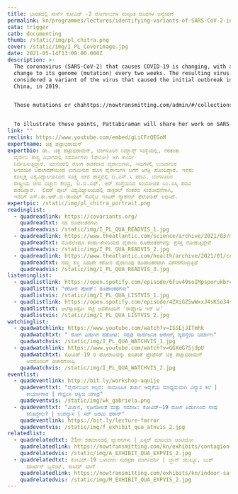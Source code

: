 ```yaml
---
title: ಭಾರತದಲ್ಲಿ ಸಾರ್ಸ್‌ ಕೋವಿಡ್‌ -2 ರೋಗಾಣುಗಳ ಸಂಸ್ಕರಿತ ರೂಪಗಳ ಅನ್ವೇಷಣೆ
permalink: kn/programmes/lectures/identifying-variants-of-SARS-CoV-2-in-India/
cata: trigger
catb: documenting
thumb: /static/img/pl_chitra.png
cover: /static/img/I_PL_Coverimage.jpg
date: 2021-05-14T13:00:00.000Z
description: >-
  The coronavirus (SARS-CoV-2) that causes COVID-19 is changing, with about one
  change to its genome (mutation) every two weeks. The resulting virus can be
  considered a variant of the virus that caused the initial outbreak in Wuhan,
  China, in 2019.


  These mutations or chahttps://nowtransmitting.com/admin/#/collections/lecturesnges do not always result in drastic changes to the properties of the virus – such as infectivity, transmission, and immune escape. However, since late 2020, variants that transmit better and/or escape the immune response have been reported from many parts of the world including the UK, Brazil, and South Africa, and have broadly been called Variants of Concern. Local and host-specific factors, such as a large number of infected people, long transmission chains, and persistent infection may have a role in the emergence of VoCs. International travel remains an important means of spread.


  To illustrate these points, Pattabiraman will share her work on SARS-CoV-2 variants that were imported and found circulating in Bengaluru between Nov 2020 – Jan 2021. She will also highlight India’s ongoing, countrywide sequencing effort to rapidly identify VoCs. Genomic information and early identification of variants is crucial since it can inform public health measures, suggest revisions to vaccines, and prepare the health care system for a surge in cases.
link: ""
reclink: https://www.youtube.com/embed/gLiCFrQEGoM
expertname: ಚಿತ್ರ ಪಟ್ಟಾಭಿರಾಮನ್‌
expertbio: ಡಾ. ಚಿತ್ರ ಪಟ್ಟಾಭಿರಾಮನ್‌, ಬೆಂಗಳೂರಿನ ನಿಮ್ಹಾನ್ಸ್‌ ಸಂಸ್ಥೆಯಲ್ಲಿ, ನರತಂತು
  ವೈರಾಣು ಶಾಸ್ತ್ರ ವಿಭಾಗದಲ್ಲಿ ಸಹವರ್ತಿಗಳು (ಫೆಲೋ) ಆಗಿ ಕಾರ್ಯ
  ನಿರ್ವಹಿಸುತ್ತಿದ್ದಾರೆ. ಮಾನವರಲ್ಲಿ ರೋಗ ಕಾರಕವಾದ ವೈರಾಣುಗಳು, ಇವುಗಳಲ್ಲಿ ಉಂಟಾಗುವ
  ಅನವಂಶಿಕ ಬದಲಾವಣೆಯಿಂದ ಉಗಮಿಸುವ ಹೊಸ ವೈರಾಣುಗಳ ಬಗೆಗೆ ಆಸಕ್ತಿ ಹೊಂದಿದ್ದಾರೆ. ಇವರು
  ಕೊಲ್ಕತ್ತ ವಿಶ್ವವಿದ್ಯಾಲಯದಿಂದ ಸೂಕ್ಷ್ಮ ಜೀವ ಶಾಸ್ತ್ರದಲ್ಲಿ ಬಿ.ಎಸ್.ಸಿ ಪದವಿ, ಬೆಂಗಳೂರಿನ
  ರಾಷ್ಟ್ರೀಯ ಜೀವ ವಿಜ್ಞಾನ ಕೇಂದ್ರ, ಟಿ.ಐ.ಎಫ್. ಆರ್‌ ಸಂಸ್ಥೆಯಿಂದ ಸಂಯೋಜಿತ ಎಂ.ಎಸ್ಸಿ ಪದವಿ
  ಪಡೆದಿದ್ದಾರೆ.  ಲಿವರ್ ಪೂಲ್ ವಿಶ್ವವಿದ್ಯಾಲಯದಲ್ಲಿ ಡಾಕ್ಟರಲ್‌ ನಂತರದ ಸಂಶೋಧನೆಗಾಗಿ,
  ಇವರಿಗೆ ಎಸ್.ಈ.ಆರ್.ಬಿ-ರಾಯಲ್‌ ಸೊಸೈಟಿ ಇಂಟರ್‌ ನ್ಯಾಶನಲ್‌ ಫೆಲೋಶಿಪ್‌ ಲಭಿಸಿದೆ.
expertpic: /static/img/pl_chitra_portrait.png
readinglist:
  - quadreadlink: https://covariants.org/
    quadreadtxt: ಸಹ ರೂಪಾಂತರಗಳು
    quadreadvis: /static/img/I_PL_QUA_READVIS_1.jpg
  - quadreadlink: https://www.theatlantic.com/science/archive/2021/03/massive-global-hunt-variants-under-way/618230/
    quadreadtxt: ಮೊದಲೆಂದೂ ಕಂಡು–ಕೇಳರಿಯದ ವೈರಾಣು ರೂಪಾಂತರಗಳನ್ನು ಪ್ರಸಕ್ತ ನೋಡುತ್ತಿದ್ದೇವೆ
    quadreadvis: /static/img/I_PL_QUA_READVIS_2.jpg
  - quadreadlink: https://www.theatlantic.com/health/archive/2021/01/coronavirus-mutations-variants/617694/
    quadreadtxt: ನಮ್ಮ ಕಣ್ಣ ಎದುರೇ ಕರೋನ ವೈರಾಣುವು ರೂಪಾಂತರವಾಗಿ ವಿಕಸನಗೊಳ್ಳುತ್ತಿದೆ
    quadreadvis: /static/img/I_PL_QUA_READVIS_3.jpg
listeninglist:
  - quadlistlink: https://open.spotify.com/episode/6Fuv49soIMpsporukbrcil
    quadlisttxt: "ಕರೋನ ಪೋಡ್‌: ರೂಪಾಂತರಗಳು"
    quadlistvis: /static/img/I_PL_QUA_LISTVIS_1.jpg
  - quadlistlink: https://open.spotify.com/episode/4ZXiGZ5wWxxJ4sKSo34sV0?si=4KcKfEEbTgWl8uW-ipXVvw
    quadlisttxt: ಆಲೆಸ್ಸಾಂಡ್ರೋ ಸೆಟ್ಟೆ ಅವರೊಂದಿಗೆ 'ರಾಪ್ಸೋಡಿ ಇನ್‌ ಟಿʼ
    quadlistvis: /static/img/I_PL_QUA_LISTVIS_2.jpg
watchinglist:
  - quadwatchlink: https://www.youtube.com/watch?v=ISSEjJITmhk
    quadwatchtxt: " ರೋಗ ಪಿಡುಗಿನ ಹತೋಟಿ: ಸದೃಢ ಸಾರ್ವಜನಿಕ ಆರೋಗ್ಯ ವ್ಯವಸ್ಥೆಯ ನಿರ್ಮಾಣ"
    quadwatchvis: /static/img/I_PL_QUA_WATCHVIS_1.jpg
  - quadwatchlink: https://www.youtube.com/watch?v=GGXdG75jdpU
    quadwatchtxt: ಕೋವಿಡ್-19‌ ರ ಹೋರಾಟವನ್ನು ಕುರಿತಂತೆ ಫ್ರೊಫೆಸರ್‌ ಚಿತ್ರ ಪಟ್ಟಾಭಿರಾಮನ್‌
      ಅವರೊಂದಿಗೆ ವಿಚಾರಗೋಷ್ಠಿ
    quadwatchvis: /static/img/I_PL_QUA_WATCHVIS_2.jpg
eventlist:
  - quadeventlink: http://bit.ly/workshop-aquije
    quadeventtxt: "ವೈರಾಣುವಿನ ಕಲ್ಪನೆ: ಸಾಮೂಹಿಕ ತುರ್ತು ಆರೈಕೆಯ ಮಾಧ್ಯಮವಾಗಿ ವಿನ್ಯಾಸ ಕಲೆ |
      ಕಾರ್ಯಾಗಾರ | ಗೇಬ್ರಿಲಾ ಆಕ್ವಿಜಿ ಜೆಗಾರ್ರ"
    quadeventvis: /static/img/wk_gabriela.png
  - quadeventtxt: "ವಿಜ್ಞಾನ, ಸೃಜನಶೀಲತೆ ಮತ್ತು ಸಮಾಜ: ಕೋವಿಡ್‌–19 ರೋಗ ಪಿಡುಗಿನಿಂದ ನಾವು
      ಕಲಿತಿದ್ದೇನು? | ಉಪನ್ಯಾಸ | ಸರ್‌ ಜರೆಮಿ ಫರಾರ್‌"
    quadeventlink: https://bit.ly/lecture-farrar
    quadeventvis: /static/img/f_exhibit_qua_atnvis_2.jpg
relatedlist:
  - quadrelatedtxt: 21ನೇ ಶತಮಾನದಲ್ಲಿ ವ್ಯಾಪನಗಳು | ಎಸ್ತರ್‌ ಮಾರಿಯಾ ಆಂಟಿಯೋ
    quadrelatedlink: https://nowtransmitting.com/kn/exhibits/contagion-21st-century/
    quadrelatedvis: /static/img/A_EXHIBIT_QUA_EXPVIS_2.jpg
  - quadrelatedtxt: ಕೋವಿಡ್-19 ‌ಒಳಾಂಗಣ ಸುರಕ್ಷತಾ ಮಾರ್ಗದರ್ಶಿ | ಜ್ಹಾನ್‌ ಡಬಲ್ಯೂ, ಬುಶ್
      ಮಾರ್ಟಿನ್‌ ಬ್ಯಸೆಂಟ್, ಕಾಸಿಮ್‌ ಖಾನ್‌
    quadrelatedlink: https://nowtransmitting.com/exhibits/kn/indoor-safety-guidelines/
    quadrelatedvis: /static/img/M_EXHIBIT_QUA_EXPVIS_2.jpg
---
```

